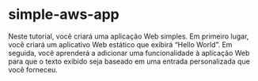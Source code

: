 # simple-aws-app
Neste tutorial, você criará uma aplicação Web simples. Em primeiro lugar, você criará um aplicativo Web estático que exibirá “Hello World”. Em seguida, você aprenderá a adicionar uma funcionalidade à aplicação Web para que o texto exibido seja baseado em uma entrada personalizada que você forneceu.
